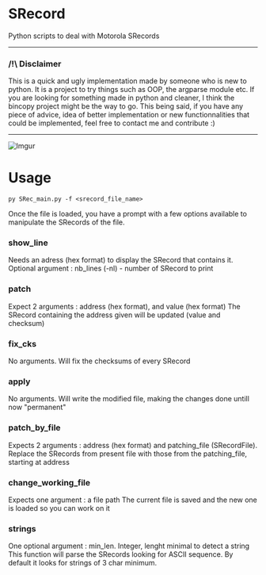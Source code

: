 # SRecord
Python scripts to deal with Motorola SRecords

---

### /!\ Disclaimer
This is a quick and ugly implementation made by someone who is new to python. It is a project to try things such as OOP, the argparse module etc. If you are looking for something made in python and cleaner, I think the bincopy project might be the way to go.
This being said, if you have any piece of advice, idea of better implementation or new functionnalities that could be implemented, feel free to contact me and contribute :)

---

![Imgur](https://imgur.com/q0G8H4I.gif)

# Usage
```py SRec_main.py -f <srecord_file_name>```

Once the file is loaded, you have a prompt with a few options available to manipulate the SRecords of the file.

### show_line

Needs an adress (hex format) to display the SRecord that contains it.
Optional argument : nb_lines (-nl) - number of SRecord to print

### patch

Expect 2 arguments : address (hex format), and value (hex format)
The SRecord containing the address given will be updated (value and checksum)

### fix_cks

No arguments. Will fix the checksums of every SRecord

### apply

No arguments. Will write the modified file, making the changes done untill now "permanent"

### patch_by_file

Expects 2 arguments : address (hex format) and patching_file (SRecordFile).
Replace the SRecords from present file with those from the patching_file, starting at address

### change_working_file

Expects one argument : a file path
The current file is saved and the new one is loaded so you can work on it

### strings

One optional argument : min_len. Integer, lenght minimal to detect a string
This function will parse the SRecords looking for ASCII sequence. By default it looks for strings of 3 char minimum.
